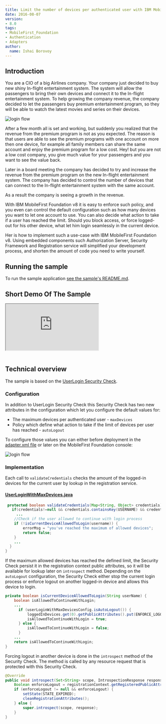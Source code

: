 ```yaml
---
title: Limit the number of devices per authenticated user with IBM MobileFirst Foundation 8.0
date: 2016-08-07
version:
- 8.0
tags:
- MobileFirst_Foundation
- Authentication
- Adapters
author:
  name: Ishai Borovoy
---
```

## Introduction
You are a CIO of a big Airlines company.  Your company just decided to buy new shiny In-flight entertainment system.  The system will allow the passengers to bring their own devices and connect it to the In-flight entertainment system.  To help growing the company revenue, the company decided to let the passengers buy premium entertainment program, so they will be able to watch the latest movies and series on their devices.

![login flow]({{site.baseurl}}/assets/blog/2016-08-07-limit-the-number-of-devices-per-authenticated-user/cabin.jpg)

After a few month all is set and working, but suddenly you realized that the revenue from the premium program is not as you expected. The reason is that users are able to see the premium programs with one account on more then one device, for example all family members can share the same account and enjoy the premium program for a low cost.  Hey! but you are not a low cost company, you give much value for your passengers and you want to see the value back.

Later in a board meeting the company has decided to try and increase the revenue from the premium program on the new In-flight entertainment system. The company has decided to control the number of devices that can connect to the In-flight entertainment system with the same account.

As a result the company is seeing a growth in the revenue.

With IBM MobileFirst Foundation v8 it is easy to enforce such policy, and you even can control the default configuration such as how many devices you want to let one account to use. You can also decide what action to take if a user has reached the limit. Should you block access, or force logged-out for his other device, what let him login seamlessly in the current device.

Her is how to implement such a use-case with IBM MobileFirst Foundation v8.
Using embedded components such Authorization Server, Security Framework and Registration service will simplified your development process, and shorten the amount of code you need to write yourself.

## Running the sample
To run the sample application [see the sample's README.md](https://github.com/mfpdev/user-login-with-max-devices-sample).

## Short Demo Of The Sample
<div class="sizer">
  <div class="embed-responsive embed-responsive-16by9">
    <iframe src="https://www.youtube.com/embed/B_Hldzr8KAQ"></iframe>
  </div>
</div>   
<br>

## Technical overview
The sample is based on the [UserLogin Security Check](https://mobilefirstplatform.ibmcloud.com/tutorials/en/foundation/8.0/authentication-and-security/user-authentication/security-check/).

### Configuration
In addition to UserLogin Security Check this Security Check has two new attributes in the configuration which let you configure the default values for:
- The maximum devices per authenticated user - `maxDevices`
- Policy which define what action to take if the limit of devices per user has reached - `autoLogout`

To configure those values you can either before deployment in the [adapter.xml file](https://github.com/mfpdev/user-login-with-max-devices-sample/blob/master/UserLoginWithMaxDevicesSecurityCheck/src/main/adapter-resources/adapter.xml) or later on the MobileFirst Foundation console:

![login flow]({{site.baseurl}}/assets/blog/2016-08-07-limit-the-number-of-devices-per-authenticated-user/console.png)

### Implementation
Each call to `validateCredentials` checks the amount of the logged-in devices for the current user by lookup in the registration service.  

#### [UserLoginWithMaxDevices.java](https://github.com/mfpdev/user-login-with-max-devices-sample/blob/master/UserLoginWithMaxDevicesSecurityCheck/src/main/java/com/github/mfpdev/sample/UserLoginWithMaxDevices.java)
``` java
 protected boolean validateCredentials(Map<String, Object> credentials) {
   if(credentials!=null && credentials.containsKey(USERNAME) && credentials.containsKey(PASSWORD)){
     ...
    //Check if the user allowed to continue with login process
    if (!isCurrentDeviceAllowedToLogin(username)) {
        errorMsg = "you've reached the maximum of allowed devices";
        return false;
    }
    ...
  }
}
```

If the maximum allowed devices has reached the defined limit, the Security Check persist it in the registration context public attributes, so it will be available for lookup later on `introspect` method. Depending on the `autoLogout` configuration, the Security Check either stop the current login process or enforce logout on another logged-in device and allows this device to login.

``` java
private boolean isCurrentDeviceAllowedToLogin(String userName) {
    boolean isAllowedToContinueWithLogin;
    ...
      if (userLoginWithMaxDevicesConfig.isAutoLogout()) {
          loggedInDevices.get(0).getPublicAttributes().put(ENFORCE_LOGOUT_ATTRIBUTE, true);
          isAllowedToContinueWithLogin = true;
      } else {
          isAllowedToContinueWithLogin = false;
      }
    ...
    return isAllowedToContinueWithLogin;
}
```

Forcing logout in another device is done in the `introspect` method of the Security Check.  The method is called by any resource request that is protected with this Security Check.

```java
@Override
public void introspect(Set<String> scope, IntrospectionResponse response) {
    Boolean enforceLogout = registrationContext.getRegisteredPublicAttributes().get(ENFORCE_LOGOUT_ATTRIBUTE);
    if (enforceLogout != null && enforceLogout) {
        setState(STATE_EXPIRED);
        cleanRegistrationAttributes();
    } else {
        super.introspect(scope, response);
    }
}
```
